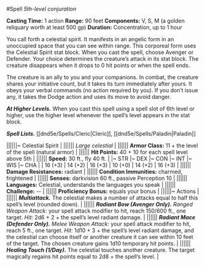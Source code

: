 #Spell
*5th-level conjuration*

**Casting Time:** 1 action
**Range:** 90 feet
**Components:** V, S, M (a golden reliquary worth at least 500 gp)
**Duration:** Concentration, up to 1 hour

You call forth a celestial spirit. It manifests in an angelic form in an unoccupied space that you can see within range. This corporeal form uses the Celestial Spirit stat block. When you cast the spell, choose Avenger or Defender. Your choice determines the creature’s attack in its stat block. The creature disappears when it drops to 0 hit points or when the spell ends.

The creature is an ally to you and your companions. In combat, the creature shares your initiative count, but it takes its turn immediately after yours. It obeys your verbal commands (no action required by you). If you don’t issue any, it takes the Dodge action and uses its move to avoid danger.

***At Higher Levels.*** When you cast this spell using a spell slot of 6th level or higher, use the higher level whenever the spell’s level appears in the stat block.

***Spell Lists.*** [[dnd5e/Spells/Cleric\|Cleric]], [[dnd5e/Spells/Paladin\|Paladin]]

||||||~ Celestial Spirit |
|||||| *Large celestial* |
|||||| **Armor Class:** 11 + the level of the spell (natural armor) |
|||||| **Hit Points:** 40 + 10 for each spell level above 5th |
|||||| **Speed:** 30 ft., fly 40 ft. |
|~ STR |~ DEX |~ CON |~ INT |~ WIS |~ CHA |
| 16 (+3) | 14 (+2) | 16 (+3) | 10 (+0) | 14 (+2) | 16 (+3) |
|||||| **Damage Resistances:** radiant |
|||||| **Condition Immunities:** charmed, frightened |
|||||| **Senses:** darkvision 60 ft., passive Perception 10 |
|||||| **Languages:** Celestial, understands the languages you speak |
|||||| **Challenge:** -- |
|||||| **Proficiency Bonus:** equals your bonus |
||||||~ Actions |
|||||| ***Multiattack.*** The celestial makes a number of attacks equal to half this spell’s level (rounded down). |
|||||| ***Radiant Bow (Avenger Only).*** *Ranged Weapon Attack:* your spell attack modifier to hit, reach 150/600 ft., one target. *Hit:* 2d6 + 2 + the spell’s level radiant damage. |
|||||| ***Radiant Mace (Defender Only).*** *Melee Weapon Attack:* your spell attack modifier to hit, reach 5 ft., one target. *Hit:* 1d10 + 3 + the spell’s level radiant damage, and the celestial can choose itself or another creature it can see within 10 feet of the target. The chosen creature gains 1d10 temporary hit points. |
|||||| ***Healing Touch (1/Day).*** The celestial touches another creature. The target magically regains hit points equal to 2d8 + the spell’s level. |